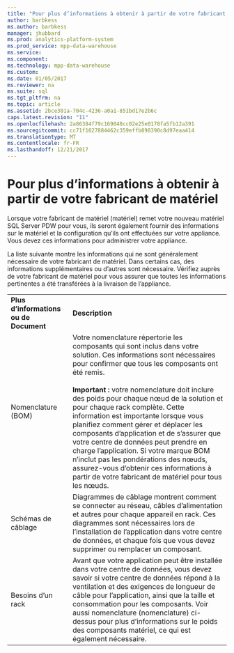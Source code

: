 ```yaml
---
title: "Pour plus d’informations à obtenir à partir de votre fabricant de matériel (système de plateforme Analytique)"
author: barbkess
ms.author: barbkess
manager: jhubbard
ms.prod: analytics-platform-system
ms.prod_service: mpp-data-warehouse
ms.service: 
ms.component: 
ms.technology: mpp-data-warehouse
ms.custom: 
ms.date: 01/05/2017
ms.reviewer: na
ms.suite: sql
ms.tgt_pltfrm: na
ms.topic: article
ms.assetid: 2bce301a-704c-4236-a0a1-851bd17e2b6c
caps.latest.revision: "11"
ms.openlocfilehash: 2a86384f79c169048cc02e25e0178fa5fb12a391
ms.sourcegitcommit: cc71f1027884462c359effb898390c8d97eaa414
ms.translationtype: MT
ms.contentlocale: fr-FR
ms.lasthandoff: 12/21/2017
---
```

# <a name="information-to-obtain-from-your-ihv"></a>Pour plus d’informations à obtenir à partir de votre fabricant de matériel
Lorsque votre fabricant de matériel (matériel) remet votre nouveau matériel SQL Server PDW pour vous, ils seront également fournir des informations sur le matériel et la configuration qu’ils ont effectuées sur votre appliance. Vous devez ces informations pour administrer votre appliance.  
  
La liste suivante montre les informations qui ne sont généralement nécessaire de votre fabricant de matériel. Dans certains cas, des informations supplémentaires ou d’autres sont nécessaire. Vérifiez auprès de votre fabricant de matériel pour vous assurer que toutes les informations pertinentes a été transférées à la livraison de l’appliance.  
  
|||  
|-|-|  
|**Plus d’informations ou de Document**|**Description**|  
|Nomenclature (BOM)|Votre nomenclature répertorie les composants qui sont inclus dans votre solution. Ces informations sont nécessaires pour confirmer que tous les composants ont été remis.<br /><br />**Important :** votre nomenclature doit inclure des poids pour chaque nœud de la solution et pour chaque rack complète. Cette information est importante lorsque vous planifiez comment gérer et déplacer les composants d’application et de s’assurer que votre centre de données peut prendre en charge l’application. Si votre marque BOM n’inclut pas les pondérations des nœuds, assurez-vous d’obtenir ces informations à partir de votre fabricant de matériel pour tous les nœuds.|  
|Schémas de câblage|Diagrammes de câblage montrent comment se connecter au réseau, câbles d’alimentation et autres pour chaque appareil en rack. Ces diagrammes sont nécessaires lors de l’installation de l’application dans votre centre de données, et chaque fois que vous devez supprimer ou remplacer un composant.|  
|Besoins d’un rack|Avant que votre application peut être installée dans votre centre de données, vous devez savoir si votre centre de données répond à la ventilation et des exigences de longueur de câble pour l’application, ainsi que la taille et consommation pour les composants. Voir aussi nomenclature (nomenclature) ci-dessus pour plus d’informations sur le poids des composants matériel, ce qui est également nécessaire.|  
  
